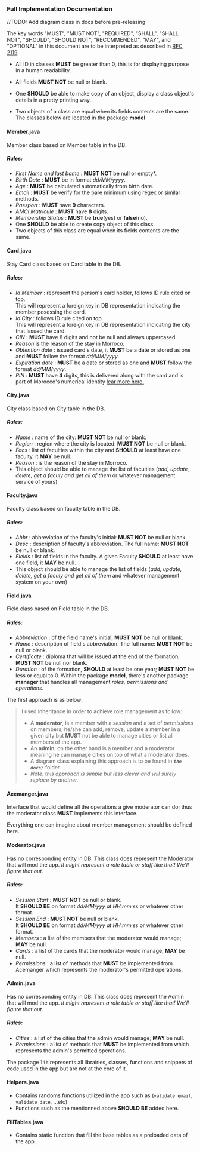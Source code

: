 ### Full Implementation Documentation

//TODO: Add diagram class in docs before pre-releasing

The key words "MUST", "MUST NOT", "REQUIRED", "SHALL", "SHALL
      NOT", "SHOULD", "SHOULD NOT", "RECOMMENDED",  "MAY", and
      "OPTIONAL" in this document are to be interpreted as described in
      [RFC 2119](https://datatracker.ietf.org/doc/html/rfc2119).

- All ID in classes __MUST__ be greater than 0, this is for displaying purpose in a human readability.
- All fields __MUST NOT__ be null or blank.

- One **SHOULD** be able to make copy of an object, display a class object's details in a pretty printing way.
- Two objects of a class are equal when its fields contents are the same.
The classes below are located in the package **model**

#### Member.java
Member class based on Member table in the DB.
##### Rules:
- *First Name and last bame* : **MUST NOT** be null or empty*.
- *Birth Date* : **MUST** be in format *dd/MM/yyyy*.
- *Age* : **MUST** be calculated automatically from birth date.
- *Email* : **MUST** be verify for the bare minimum using regex or similar methods.
- *Passport* : **MUST** have **9** characters.
- *AMCI Matricule* : **MUST** have **8** digits.
- *Membership Status* : **MUST** be **true**(yes) or **false**(no).
- One **SHOULD** be able to create copy object of this class.
- Two objects of this class are equal when its fields contents are the same.

#### Card.java
Stay Card class based on Card table in the DB.
##### Rules:
- *Id Member* : represent the person's card holder, follows ID rule cited on top.<br> This will represent a foreign key in DB representation indicating the member posessing the card.
- *Id City* : follows ID rule cited on top.<br> This will represent a foreign key in DB representation indicating the city that issued the card.
- *CIN* : **MUST** have 8 digits and not be null and always uppercased.
- *Reason* is the reason of the stay in Morroco.
- *Obtention date* : issued card's date, it **MUST** be a date or stored as one and **MUST** follow the format _dd/MM/yyyy_.
- *Expiration date* : **MUST** be a date or stored as one and **MUST** follow the format _dd/MM/yyyy_.
- *PIN* : **MUST** have **4** digits, this is delivered along with the card and is part of Morocco's numerical identity [lear more here.](https://www.identitenumerique.ma/about.html) 

#### City.java
City class based on City table in the DB.

##### Rules:
- *Name* : name of the city: **MUST NOT** be null or blank.
- *Region* : region where the city is located: **MUST NOT** be null or blank.
- *Facs* : list of faculties within the city and **SHOULD** at least have one faculty, it **MAY** be null.
- *Reason* : is the reason of the stay in Morroco.
- This object should be able to manage the list of faculties (_add, update, delete, get a faculy and get all of them_ or whatever management service of yours)  

#### Faculty.java
Faculty class based on faculty table in the DB.

##### Rules:
- *Abbr* : abbreviation of the faculty's initial: **MUST NOT** be null or blank.
- *Desc* : description of faculty's abbreviation. The full name: **MUST NOT** be null or blank.
- *Fields* : list of fields in the faculty. A given Faculty **SHOULD** at least have one field, it **MAY** be null.
- This object should be able to manage the list of fields (_add, update, delete, get a faculy and get all of them_ and whatever management system on your own)  

#### Field.java
Field class based on Field table in the DB.

##### Rules:
- *Abbreviation* : of the field name's initial, **MUST NOT** be null or blank.
- *Name* : description of field's abbreviation. The full name: **MUST NOT** be null or blank.
- *Certificate* : diploma that will be issued at the end of the formation; **MUST NOT** be null nor blank.
- *Duration* : of the formation, **SHOULD** at least be one year; **MUST NOT** be less or equal to 0.
Within the package **model**, there's another package **manager** that handles all management _roles, permissions and operations_.

The first approach is as below:
<blockquote>I used inheritance in order to achieve role management as follow:<br>

- A **moderator**, is a member with a _session_ and a set of _permissions_ on members, he/she can add, remove, update a member in a given city but **MUST** not be able to manage cities or list all members of the app.
- An **admin**, on the other hand is a member and a moderator meaning he can manage cities on top of what a moderator does.
- A diagram class explaining this approach is to be found in <code>**_the docs/_**</code> folder.
- <cite>Note: this approach is simple but less clever and will surely replace by another.</cite></blockquote>

#### Acemanger.java

Interface that would define all the operations a give moderator can do; thus the moderator class **MUST** implements this interface.

Everything one can imagine about member management should be defined here.

#### Moderator.java

Has no corresponding entity in DB. 
This class does represent the Moderator that will mod the app.
<cite>It might represent a role table or stuff like that! We'll figure that out.</cite>

##### Rules:
- *Session Start* : **MUST NOT** be null or blank.<br>
It **SHOULD BE** on format _dd/MM/yyy at HH:mm:ss_ or whatever other format. 
- *Session End* : **MUST NOT** be null or blank.<br>
It **SHOULD BE** on format _dd/MM/yyy at HH:mm:ss_ or whatever other format. 
- *Members* : a list of the members that the moderator would manage; **MAY** be null.
- *Cards* : a list of the cards that the moderator would manage; **MAY** be null.
- *Permissions* : a list of methods that **MUST** be implemented from Acemanger which represents the moderator's permitted operations.

#### Admin.java

Has no corresponding entity in DB. 
This class does represent the Admin that will mod the app.
<cite>It might represent a role table or stuff like that! We'll figure that out.</cite>

##### Rules:

- *Cities* : a list of the cities that the admin would manage; **MAY** be null.
- *Permissions* : a list of methods that **MUST** be implemented from which represents the admin's permitted operations.

The package <code>lib</code> represents all librairies, classes, functions and snippets of code used in the app but are not at the core of it.

#### Helpers.java

- Contains randoms functions utilized in the app such as (<code>validate email</code>, <code>validate date</code>, ...etc)
- Functions such as the mentionned above **SHOULD BE** added here.

#### FillTables.java

- Contains static function that fill the base tables as a preloaded data of the app.






